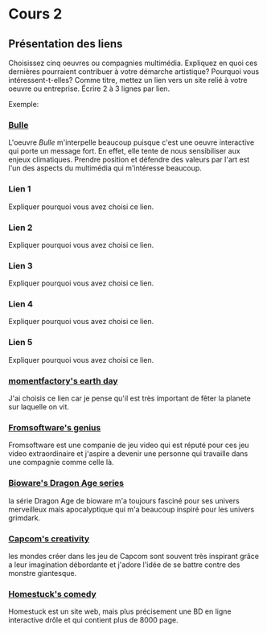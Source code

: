 # Cours 2
## Présentation des liens
Choisissez cinq oeuvres ou compagnies multimédia. Expliquez en quoi ces dernières pourraient contribuer à votre démarche artistique? Pourquoi vous intéressent-t-elles? Comme titre, mettez un lien vers un site relié à votre oeuvre ou entreprise. Écrire 2 à 3 lignes par lien.

Exemple: 
### [Bulle](https://www.onf.ca/interactif/bulle/) 
L'oeuvre *Bulle* m'interpelle beaucoup puisque c'est une oeuvre interactive qui porte un message fort. En effet, elle tente de nous sensibiliser aux enjeux climatiques. Prendre position et défendre des valeurs par l'art est l'un des aspects du multimédia qui m'intéresse beaucoup. 

### Lien 1 
Expliquer pourquoi vous avez choisi ce lien. 

### Lien 2 
Expliquer pourquoi vous avez choisi ce lien.

### Lien 3 
Expliquer pourquoi vous avez choisi ce lien.  

### Lien 4 
Expliquer pourquoi vous avez choisi ce lien. 

### Lien 5 
Expliquer pourquoi vous avez choisi ce lien. 

### [momentfactory's earth day](https://momentfactory.com/work/all/all/phish-earth-day-concert)
J'ai choisis ce lien car je pense qu'il est très important de fêter la planete sur laquelle on vit.

### [Fromsoftware's genius](https://www.fromsoftware.jp/ww/)
Fromsoftware est une companie de jeu video qui est réputé pour ces jeu video extraordinaire et j'aspire a devenir une personne qui travaille dans une compagnie comme celle là.

### [Bioware's Dragon Age series](https://www.bioware.com/games/#dragon-age-inquisition)
la série Dragon Age de bioware m'a toujours fasciné pour ses univers merveilleux mais apocalyptique qui m'a beaucoup inspiré pour les univers grimdark.

### [Capcom's creativity](https://www.capcomusa.com/)
les mondes créer dans les jeu de Capcom sont souvent très inspirant grâce a leur imagination débordante et j'adore l'idée de se battre contre des monstre giantesque.

### [Homestuck's comedy](https://www.homestuck.com/story)
Homestuck est un site web, mais plus précisement une BD en ligne interactive drôle et qui contient plus de 8000 page.
